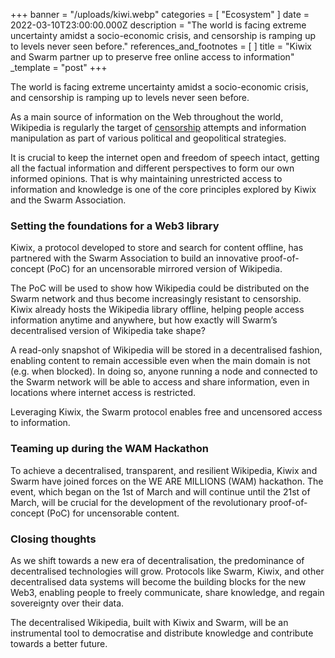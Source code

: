 +++
banner = "/uploads/kiwi.webp"
categories = [ "Ecosystem" ]
date = 2022-03-10T23:00:00.000Z
description = "The world is facing extreme uncertainty amidst a socio-economic crisis, and censorship is ramping up to levels never seen before."
references_and_footnotes = [ ]
title = "Kiwix and Swarm partner up to preserve free online access to information"
_template = "post"
+++

The world is facing extreme uncertainty amidst a socio-economic crisis, and censorship is ramping up to levels never seen before.

As a main source of information on the Web throughout the world, Wikipedia is regularly the target of [censorship](https://en.wikipedia.org/wiki/Censorship_of_Wikipedia) attempts and information manipulation as part of various political and geopolitical strategies.

It is crucial to keep the internet open and freedom of speech intact, getting all the factual information and different perspectives to form our own informed opinions. That is why maintaining unrestricted access to information and knowledge is one of the core principles explored by Kiwix and the Swarm Association.

### **Setting the foundations for a Web3 library**

Kiwix, a protocol developed to store and search for content offline, has partnered with the Swarm Association to build an innovative proof-of-concept (PoC) for an uncensorable mirrored version of Wikipedia.

The PoC will be used to show how Wikipedia could be distributed on the Swarm network and thus become increasingly resistant to censorship. Kiwix already hosts the Wikipedia library offline, helping people access information anytime and anywhere, but how exactly will Swarm’s decentralised version of Wikipedia take shape?

A read-only snapshot of Wikipedia will be stored in a decentralised fashion, enabling content to remain accessible even when the main domain is not (e.g. when blocked). In doing so, anyone running a node and connected to the Swarm network will be able to access and share information, even in locations where internet access is restricted.

Leveraging Kiwix, the Swarm protocol enables free and uncensored access to information.

### **Teaming up during the WAM Hackathon**

To achieve a decentralised, transparent, and resilient Wikipedia, Kiwix and Swarm have joined forces on the WE ARE MILLIONS (WAM) hackathon. The event, which began on the 1st of March and will continue until the 21st of March, will be crucial for the development of the revolutionary proof-of-concept (PoC) for uncensorable content.

### **Closing thoughts**

As we shift towards a new era of decentralisation, the predominance of decentralised technologies will grow. Protocols like Swarm, Kiwix, and other decentralised data systems will become the building blocks for the new Web3, enabling people to freely communicate, share knowledge, and regain sovereignty over their data.

The decentralised Wikipedia, built with Kiwix and Swarm, will be an instrumental tool to democratise and distribute knowledge and contribute towards a better future.
